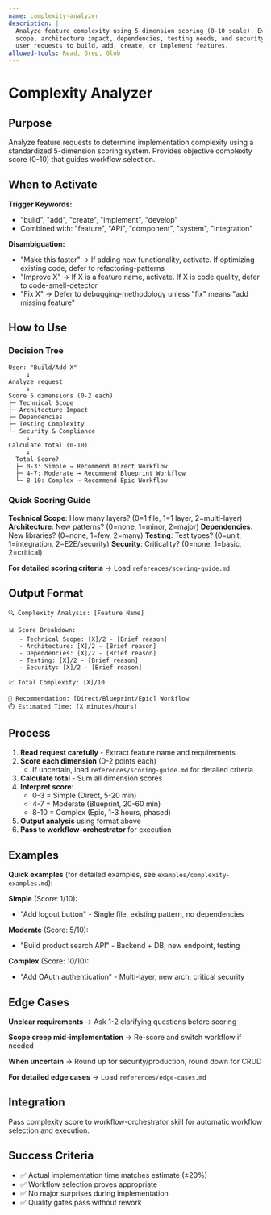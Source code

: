 ```yaml
---
name: complexity-analyzer
description: |
  Analyze feature complexity using 5-dimension scoring (0-10 scale). Evaluate technical
  scope, architecture impact, dependencies, testing needs, and security. Activate when
  user requests to build, add, create, or implement features.
allowed-tools: Read, Grep, Glob
---
```


# Complexity Analyzer

## Purpose

Analyze feature requests to determine implementation complexity using a standardized 5-dimension scoring system. Provides objective complexity score (0-10) that guides workflow selection.

## When to Activate

**Trigger Keywords:**
- "build", "add", "create", "implement", "develop"
- Combined with: "feature", "API", "component", "system", "integration"

**Disambiguation:**
- "Make this faster" → If adding new functionality, activate. If optimizing existing code, defer to refactoring-patterns
- "Improve X" → If X is a feature name, activate. If X is code quality, defer to code-smell-detector
- "Fix X" → Defer to debugging-methodology unless "fix" means "add missing feature"

## How to Use

### Decision Tree

```
User: "Build/Add X"
     ↓
Analyze request
     ↓
Score 5 dimensions (0-2 each)
├─ Technical Scope
├─ Architecture Impact
├─ Dependencies
├─ Testing Complexity
└─ Security & Compliance
     ↓
Calculate total (0-10)
     ↓
  Total Score?
  ├─ 0-3: Simple → Recommend Direct Workflow
  ├─ 4-7: Moderate → Recommend Blueprint Workflow
  └─ 8-10: Complex → Recommend Epic Workflow
```

### Quick Scoring Guide

**Technical Scope**: How many layers? (0=1 file, 1=1 layer, 2=multi-layer)
**Architecture**: New patterns? (0=none, 1=minor, 2=major)
**Dependencies**: New libraries? (0=none, 1=few, 2=many)
**Testing**: Test types? (0=unit, 1=integration, 2=E2E/security)
**Security**: Criticality? (0=none, 1=basic, 2=critical)

**For detailed scoring criteria** → Load `references/scoring-guide.md`

## Output Format

```
🔍 Complexity Analysis: [Feature Name]

📊 Score Breakdown:
   - Technical Scope: [X]/2 - [Brief reason]
   - Architecture: [X]/2 - [Brief reason]
   - Dependencies: [X]/2 - [Brief reason]
   - Testing: [X]/2 - [Brief reason]
   - Security: [X]/2 - [Brief reason]

📈 Total Complexity: [X]/10

🎯 Recommendation: [Direct/Blueprint/Epic] Workflow
⏱️ Estimated Time: [X minutes/hours]
```

## Process

1. **Read request carefully** - Extract feature name and requirements
2. **Score each dimension** (0-2 points each)
   - If uncertain, load `references/scoring-guide.md` for detailed criteria
3. **Calculate total** - Sum all dimension scores
4. **Interpret score**:
   - 0-3 = Simple (Direct, 5-20 min)
   - 4-7 = Moderate (Blueprint, 20-60 min)
   - 8-10 = Complex (Epic, 1-3 hours, phased)
5. **Output analysis** using format above
6. **Pass to workflow-orchestrator** for execution

## Examples

**Quick examples** (for detailed examples, see `examples/complexity-examples.md`):

**Simple** (Score: 1/10):
- "Add logout button" - Single file, existing pattern, no dependencies

**Moderate** (Score: 5/10):
- "Build product search API" - Backend + DB, new endpoint, testing

**Complex** (Score: 10/10):
- "Add OAuth authentication" - Multi-layer, new arch, critical security

## Edge Cases

**Unclear requirements** → Ask 1-2 clarifying questions before scoring

**Scope creep mid-implementation** → Re-score and switch workflow if needed

**When uncertain** → Round up for security/production, round down for CRUD

**For detailed edge cases** → Load `references/edge-cases.md`

## Integration

Pass complexity score to workflow-orchestrator skill for automatic workflow selection and execution.

## Success Criteria

- ✅ Actual implementation time matches estimate (±20%)
- ✅ Workflow selection proves appropriate
- ✅ No major surprises during implementation
- ✅ Quality gates pass without rework
